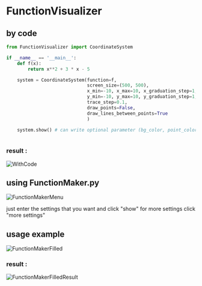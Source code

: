 # FunctionVisualizer

## by code
```python
from FunctionVisualizer import CoordinateSystem

if __name__ == '__main__':
    def f(x):
        return x**2 + 3 * x - 5

    system = CoordinateSystem(function=f,
                              screen_size=(500, 500),
                              x_min=-10, x_max=10, x_graduation_step=1,
                              y_min=-10, y_max=10, y_graduation_step=1,
                              trace_step=0.1,
                              draw_points=False,
                              draw_lines_between_points=True
                              )

    system.show() # can write optional parameter (bg_color, point_color, axes_color, graduation_color, show_coordinate, win_title, show_ignored_error)
   
```

### result : 
![WithCode](https://github.com/crocroque/FunctionVisualizer/blob/main/images/WithCode.png)

## using FunctionMaker.py
![FunctionMakerMenu](https://github.com/crocroque/FunctionVisualizer/blob/main/images/FunctionMakerMenu.png)

just enter the settings that you want and click "show"
for more settings click "more settings"

## usage example
![FunctionMakerFilled](https://github.com/crocroque/FunctionVisualizer/blob/main/images/FunctionMakerFilled.png)

### result :
![FunctionMakerFilledResult](https://github.com/crocroque/FunctionVisualizer/blob/main/images/FunctionMakerFilledResult.png)
